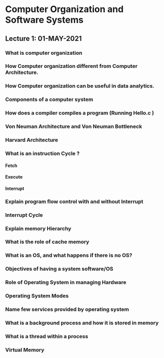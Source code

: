 # Computer Organization and Software Systems 

## Lecture 1: 01-MAY-2021

### What is computer organization

### How Computer organization different from Computer Architecture.

### How Computer organization can be useful in data analytics.

### Components of a computer system

### How does a compiler compiles a program (Running Hello.c )

### Von Neuman Architecture and Von Neuman Bottleneck

### Harvard Architecture

### What is an instruction Cycle ?
#### Fetch
#### Execute
#### Interrupt

### Explain program flow control with and without Interrupt

### Interrupt Cycle

### Explain memory Hierarchy

### What is the role of cache memory

### What is an OS, and what happens if there is no OS?

### Objectives of having a system software/OS

### Role of Operating System in managing Hardware

### Operating System Modes

### Name few services provided by operating system

### What is a background process and how it is stored in memory

### What is a thread within a process

### Virtual Memory 